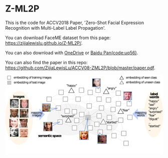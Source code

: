 # Z-ML2P
This is the code for ACCV2018 Paper, 'Zero-Shot Facial Expression Recognition with Multi-Label Label Propagation'.

You can download FaceME dataset from this page: https://zijialewislu.github.io/Z-ML2P/. 

You can also download with [OneDrive](https://1drv.ms/u/s!AjF6whvaYP-OaqrC1dRsTc1M2hs?e=HVCQCe) or [Baidu Pan(code:uq56)](https://pan.baidu.com/s/1i77onN3AR8G4oz2sTaiqaQ). 

You can also find the paper in this repo: https://github.com/ZijiaLewisLu/ACCV08-ZML2P/blob/master/paper.pdf.

![image](res/figure1.png)

